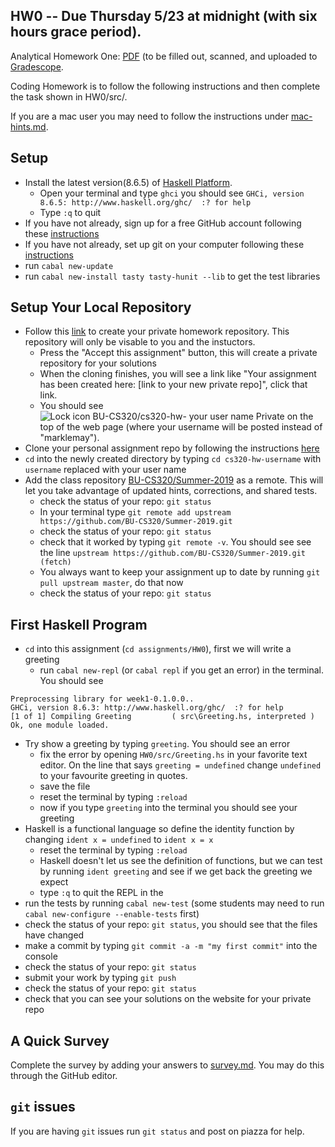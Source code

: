 ## HW0  -- Due  Thursday  5/23 at midnight (with six hours grace period). 

Analytical Homework One:  <a href="http://www.cs.bu.edu/fac/snyder/cs320/Homeworks%20and%20Labs/Analytical%20Homeworks/hw00.pdf">PDF</a> (to be filled out, scanned, and uploaded to <a href="www.gradescope.com">Gradescope</a>. 

Coding Homework is to follow the following instructions and then complete the task shown in HW0/src/. 

If you are a mac user you may need to follow the instructions under [mac-hints.md](mac-hints.md).

## Setup
* Install the latest version(8.6.5) of [Haskell Platform](https://www.haskell.org/platform/). 
  - Open your terminal and type ```ghci``` you should see ```GHCi, version 8.6.5: http://www.haskell.org/ghc/  :? for help```
  - Type ```:q``` to quit
* If you have not already, sign up for a free GitHub account following these [instructions](https://help.github.com/articles/signing-up-for-a-new-github-account/)
* If you have not already, set up git on your computer following these [instructions](https://help.github.com/articles/set-up-git/)
* run ```cabal new-update```
* run ```cabal new-install tasty tasty-hunit --lib``` to get the test libraries

## Setup Your Local Repository
* Follow this [link](https://classroom.github.com/a/MTZWeHTk) to create your private homework repository.  This repository will only be visable to you and the instuctors.
  * Press the "Accept this assignment" button, this will create a private repository for your solutions
  * When the cloning finishes, you will see a link like "Your assignment has been created here: [link to your new private repo]", click that link.
  * You should see ![Lock icon BU-CS320/cs320-hw- your user name Private](img/private-repo.png) on the top of the web page (where your username will be posted instead of "marklemay").
* Clone your personal assignment repo by following the instructions [here](https://help.github.com/articles/cloning-a-repository/)
* ```cd``` into the newly created directory by typing ```cd cs320-hw-username``` with ```username``` replaced with your user name
* Add the class repository [BU-CS320/Summer-2019](https://github.com/BU-CS320/Summer-2019) as a remote. This will let you take advantage of updated hints, corrections, and shared tests. 
  * check the status of your repo: ```git status```
  * In your terminal type ```git remote add upstream https://github.com/BU-CS320/Summer-2019.git```
  * check the status of your repo: ```git status```
  * check that it worked by typing ```git remote -v```.  You should see see the line ```upstream https://github.com/BU-CS320/Summer-2019.git (fetch)```
  * You always want to keep your assignment up to date by running ```git pull upstream master```, do that now
  * check the status of your repo: ```git status```
  
## First Haskell Program
* ```cd```  into this assignment (```cd assignments/HW0```), first we will write a greeting
  * run ```cabal new-repl``` (or ```cabal repl``` if you get an error) in the terminal.  You should see 
```
Preprocessing library for week1-0.1.0.0..
GHCi, version 8.6.3: http://www.haskell.org/ghc/  :? for help
[1 of 1] Compiling Greeting         ( src\Greeting.hs, interpreted )
Ok, one module loaded.
```
* Try show a greeting by typing ```greeting```.  You should see an error
  * fix the error by opening ```HW0/src/Greeting.hs``` in your favorite text editor.  On the line that says ```greeting = undefined``` change ```undefined``` to your favourite greeting in quotes.
  * save the file
  * reset the terminal by typing ```:reload```
  * now if you type ```greeting``` into the terminal you should see your greeting
* Haskell is a functional language so define the identity function by changing ```ident x = undefined``` to  ```ident x = x```
  * reset the terminal by typing ```:reload```
  * Haskell doesn't let us see the definition of functions, but we can test by running ```ident greeting``` and see if we get back the greeting we expect
  * type ```:q``` to quit the REPL in the 
* run the tests by running ```cabal new-test``` (some students may need to run ```cabal new-configure --enable-tests``` first)
* check the status of your repo: ```git status```, you should see that the files have changed
* make a commit by typing ```git commit -a -m "my first commit"``` into the console
* check the status of your repo: ```git status```
* submit your work by typing ```git push```
* check the status of your repo: ```git status```
* check that you can see your solutions on the website for your private repo


## A Quick Survey
Complete the survey by adding your answers to [survey.md](survey.md).  You may do this through the GitHub editor.

## ```git``` issues
If you are having ```git``` issues run ```git status``` and post on piazza for help.
